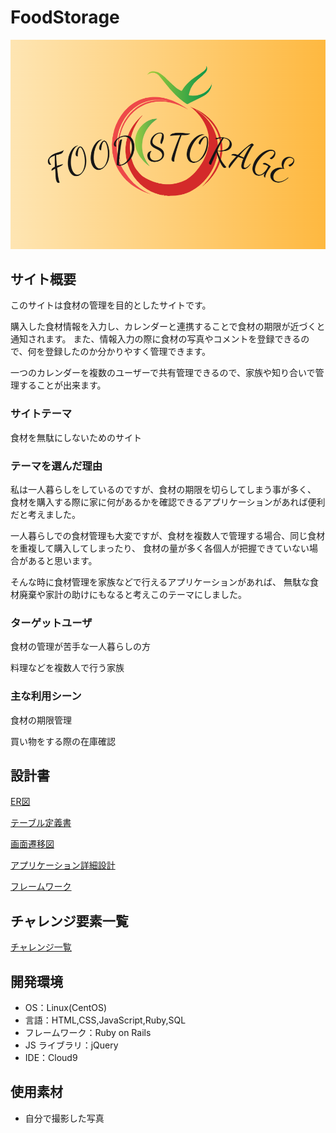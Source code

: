 # FoodStorage

![](/app/assets/images/logo.PNG)

## サイト概要

このサイトは食材の管理を目的としたサイトです。

購入した食材情報を入力し、カレンダーと連携することで食材の期限が近づくと通知されます。
また、情報入力の際に食材の写真やコメントを登録できるので、何を登録したのか分かりやすく管理できます。

一つのカレンダーを複数のユーザーで共有管理できるので、家族や知り合いで管理することが出来ます。

### サイトテーマ

食材を無駄にしないためのサイト

### テーマを選んだ理由

私は一人暮らしをしているのですが、食材の期限を切らしてしまう事が多く、
食材を購入する際に家に何があるかを確認できるアプリケーションがあれば便利だと考えました。

一人暮らしでの食材管理も大変ですが、食材を複数人で管理する場合、同じ食材を重複して購入してしまったり、
食材の量が多く各個人が把握できていない場合があると思います。

そんな時に食材管理を家族などで行えるアプリケーションがあれば、
無駄な食材廃棄や家計の助けにもなると考えこのテーマにしました。

### ターゲットユーザ

食材の管理が苦手な一人暮らしの方

料理などを複数人で行う家族

### 主な利用シーン

食材の期限管理

買い物をする際の在庫確認

## 設計書

[ER図](/app/assets/images/ER.png)

[テーブル定義書](https://docs.google.com/spreadsheets/d/10FmZDkOiWIvb3mdCN1hfG8qYrdeHzf3wynwkFd6s2ow/edit?usp=sharing)

[画面遷移図](/app/assets/images/画面遷移図.png)

[アプリケーション詳細設計](https://docs.google.com/spreadsheets/d/1EfPtUPdA65VMK72zdlf8qvu-TWrp4t0X-Fz3iCPdUF0/edit?usp=sharing)

[フレームワーク](/app/assets/images/WF.pdf)


## チャレンジ要素一覧

[チャレンジ一覧](https://docs.google.com/spreadsheets/d/1j7nV8Pv3BNf1XQk1V-Gi0-xEBTy8bwMZgm4S3PuvNp4/edit?usp=sharing)

## 開発環境

- OS：Linux(CentOS)
- 言語：HTML,CSS,JavaScript,Ruby,SQL
- フレームワーク：Ruby on Rails
- JS ライブラリ：jQuery
- IDE：Cloud9

## 使用素材

- 自分で撮影した写真
